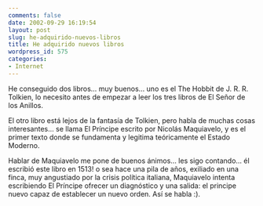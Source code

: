 ```yaml
---
comments: false
date: 2002-09-29 16:19:54
layout: post
slug: he-adquirido-nuevos-libros
title: He adquirido nuevos libros
wordpress_id: 575
categories:
- Internet
---
```


He conseguido dos libros… muy buenos… uno es el The Hobbit de J. R. R. Tolkien, lo necesito antes de empezar a leer los tres libros de El Señor de los Anillos.





El otro libro está lejos de la fantasía de Tolkien, pero habla de muchas cosas interesantes… se llama El Príncipe escrito por Nicolás Maquiavelo, y es el primer texto donde se fundamenta y legitima teóricamente el Estado Moderno.





Hablar de Maquiavelo me pone de buenos ánimos… les sigo contando… él escribió este libro en 1513! o sea hace una pila de años, exiliado en una finca, muy angustiado por la crisis política italiana, Maquiavelo intenta escribiendo El Príncipe ofrecer un diagnóstico y una salida: el principe nuevo capaz de establecer un nuevo orden. Así se habla :).




 
